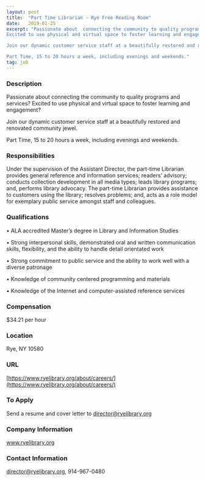 ```yaml
---
layout: post
title:  "Part Time Librarian - Rye Free Reading Room"
date:   2019-01-25
excerpt: "Passionate about  connecting the community to quality programs and services? 
Excited to use physical and virtual space to foster learning and engagement?

Join our dynamic customer service staff at a beautifully restored and renovated community jewel.

Part Time, 15 to 20 hours a week, including evenings and weekends."
tag: job
---
```


### Description   

Passionate about  connecting the community to quality programs and services? 
Excited to use physical and virtual space to foster learning and engagement?

Join our dynamic customer service staff at a beautifully restored and renovated community jewel.

Part Time, 15 to 20 hours a week, including evenings and weekends.


### Responsibilities   

Under the supervision of the Assistant Director, the part-time Librarian provides general reference and information services; readers’ advisory; conducts collection development in all media types; leads library programs; and, performs library advocacy. The part-time Librarian provides assistance to customers using the library; resolves problems; and, acts as a role model for exemplary public service amongst staff and colleagues.



### Qualifications   


• 	ALA accredited Master’s degree in Library and Information Studies

• 	Strong interpersonal skills, demonstrated oral and written communication skills, flexibility, and the ability to handle detail orientated work

• 	Strong commitment to public service and the ability to work well with a diverse patronage

• 	Knowledge of community centered programming and materials

• 	Knowledge of the Internet and computer-assisted reference services



### Compensation   

$34.21 per hour


### Location   

Rye, NY 10580


### URL   

[https://www.ryelibrary.org/about/careers/](https://www.ryelibrary.org/about/careers/)

### To Apply   

Send a resume and cover letter to director@ryelibrary.org


### Company Information   

www.ryelibrary.org


### Contact Information   

director@ryelibrary.org, 914-967-0480

